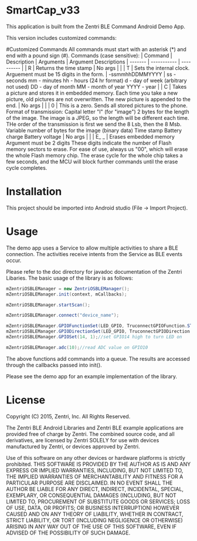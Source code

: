 # SmartCap_v33
This application is built from the Zentri BLE Command Android Demo App.

This version includes customized commands:

#Customized Commands
All commands must start with an asterisk (*) and end with a pound sign (#).
Commands (case sensitive):
| Command | Description | Arguments | Argument Descriptions
| ------- | ----------- | ---------- |
|    R    | Returns the time stamp | No args | |
|    T    | Sets the internal clock. Arguement must be 15 digits in the form. | -ssmmhhDDMMYYYY | ss - seconds
mm - minutes
hh - hours (24 hr format)
d  - day of week (arbitrary not used)
DD - day of month
MM - month of year
YYYY - year |
|    C     | Takes a picture and stores it in embedded memory. 
             Each time you take a new picture, old pictures are not overwritten.
             The new picture is appended to the end. | No args | | 
|    0     | This is a zero. Sends all stored pictures to the phone. 
             Format of transmission: 
             Capital letter "I" (for "image")
             2 bytes for the length of the image.
             The image is a JPEG, so the length will be different each time.
             THe order of the transmission is first we send the 8 Lsb, then the 8 Msb. 
             Variable number of bytes for the image (binary data)
             Time stamp
             Battery charge
             Battery voltage | No args | |
|   E_ _   | Erases embedded memory 
             Argument must be 2 digits
             These digits indicate the number of Flash memory sectors to erase.
             For ease of use, always us "00", which will erase the whole Flash memory chip.
             The erase cycle for the whole chip takes a few seconds, and the MCU will block 
             further commands until the erase cycle completes. 

# Installation
This project should be imported into Android studio (File -> Import Project).

# Usage
The demo app uses a Service to allow multiple activities to share a BLE connection.  The activities
receive intents from the Service as BLE events occur.

Please refer to the doc directory for javadoc documentation of the Zentri Libaries.
The basic usage of the library is as follows:
```java
mZentriOSBLEManager = new ZentriOSBLEManager();
mZentriOSBLEManager.init(context, mCallbacks);

mZentriOSBLEManager.startScan();

mZentriOSBLEManager.connect("device_name");

mZentriOSBLEManager.GPIOFunctionSet(LED_GPIO, TruconnectGPIOFunction.STDIO);
mZentriOSBLEManager.GPIODirectionSet(LED_GPIO, TruconnectGPIODirection.OUTPUT_LOW);
mZentriOSBLEManager.GPIOSet(14, 1);//set GPIO14 high to turn LED on

mZentriOSBLEManager.adc(10);//read ADC value on GPIO10

```

The above functions add commands into a queue.  The results are accessed through the callbacks
passed into init().

Please see the demo app for an example implementation of the library.

# License
Copyright (C) 2015, Zentri, Inc. All Rights Reserved.

The Zentri BLE Android Libraries and Zentri BLE example applications are provided free of charge
by Zentri. The combined source code, and all derivatives, are licensed by Zentri SOLELY for use
with devices manufactured by Zentri, or devices approved by Zentri.

Use of this software on any other devices or hardware platforms is strictly prohibited.
THIS SOFTWARE IS PROVIDED BY THE AUTHOR AS IS AND ANY EXPRESS OR IMPLIED WARRANTIES, INCLUDING,
BUT NOT LIMITED TO, THE IMPLIED WARRANTIES OF MERCHANTABILITY AND FITNESS FOR A PARTICULAR
PURPOSE ARE DISCLAIMED. IN NO EVENT SHALL THE AUTHOR BE LIABLE FOR ANY DIRECT, INDIRECT,
INCIDENTAL, SPECIAL, EXEMPLARY, OR CONSEQUENTIAL DAMAGES (INCLUDING, BUT NOT LIMITED TO,
PROCUREMENT OF SUBSTITUTE GOODS OR SERVICES; LOSS OF USE, DATA, OR PROFITS; OR BUSINESS
INTERRUPTION) HOWEVER CAUSED AND ON ANY THEORY OF LIABILITY, WHETHER IN CONTRACT, STRICT
LIABILITY, OR TORT (INCLUDING NEGLIGENCE OR OTHERWISE) ARISING IN ANY WAY OUT OF THE USE OF THIS
SOFTWARE, EVEN IF ADVISED OF THE POSSIBILITY OF SUCH DAMAGE.
